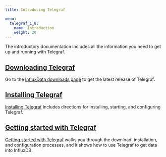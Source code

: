 ```yaml
---
title: Introducing Telegraf

menu:
  telegraf_1_8:
    name: Introduction
    weight: 20
---
```


The introductory documentation includes all the information you need to get up and running with Telegraf.

## [Downloading Telegraf](https://influxdata.com/downloads/#telegraf)

Go to the [InfluxData downloads page](https://influxdata.com/downloads/#telegraf) to get the latest release of Telegraf.

## [Installing Telegraf](/telegraf/v1.8/introduction/installation/)

[Installing Telegraf](/telegraf/v1.8/introduction/installation/) includes directions for installing, starting, and configuring Telegraf.

## [Getting started with Telegraf](/telegraf/v1.8/introduction/getting-started/)

[Getting started with Telegraf](/telegraf/v1.8/introduction/getting-started/) walks you through the download, installation, and configuration processes, and it shows how to use Telegraf to get data into InfluxDB.
